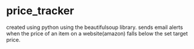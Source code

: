 # price_tracker
created using python using the beautifulsoup library. sends email alerts when the price of an item on a website(amazon) falls below the set target price.
